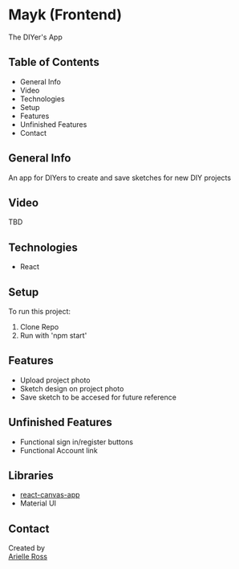 # Mayk (Frontend)

The DIYer's App

## Table of Contents
<ul>
  <li>General Info</li>
  <li>Video</li>
  <li>Technologies</li>
  <li>Setup</li>
  <li>Features</li>
  <li>Unfinished Features</li>
  <li>Contact</li>
</ul>

## General Info
An app for DIYers to create and save sketches for new DIY projects

## Video
TBD

## Technologies
<ul>
    <li>React</li>
</ul>

## Setup
To run this project: <ol>
  <li>Clone Repo</li>
  <li>Run with 'npm start'</li>
  </ol>

## Features
<ul>
  <li>Upload project photo</li>
  <li>Sketch design on project photo </li>
  <li>Save sketch to be accesed for future reference </li>
</ul>


## Unfinished Features
 <ul>
  <li>Functional sign in/register buttons</li>
  <li>Functional Account link</li>
 </ul>

 ## Libraries
 <ul>
  <li><a href="https://github.com/embiem/react-canvas-draw">react-canvas-app</a></li>
  <li>Material UI</li>
 </ul>

## Contact
Created by <br>
<a href="https://www.linkedin.com/in/arielleross/" target="_blank">Arielle Ross</a><br>
